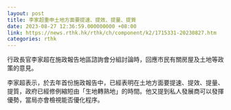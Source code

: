 ```yaml
---
layout: post
title: 李家超重申土地方面要提速、提效、提量、提質
date: 2023-08-27 12:36:59.000000000 +08:00
link: https://news.rthk.hk/rthk/ch/component/k2/1715331-20230827.htm
categories: rthk
---
```


行政長官李家超在施政報告地區諮詢會分組討論時，回應市民有關房屋及土地等政策的意見。

李家超表示，於去年首份施政報告中，已經表明在土地方面要提速、提效、提量、提質，政府已經修例縮短由「生地轉熟地」的時間。他又提到私人發展商可以發揮優勢，當局亦會檢視能否優化程序。
